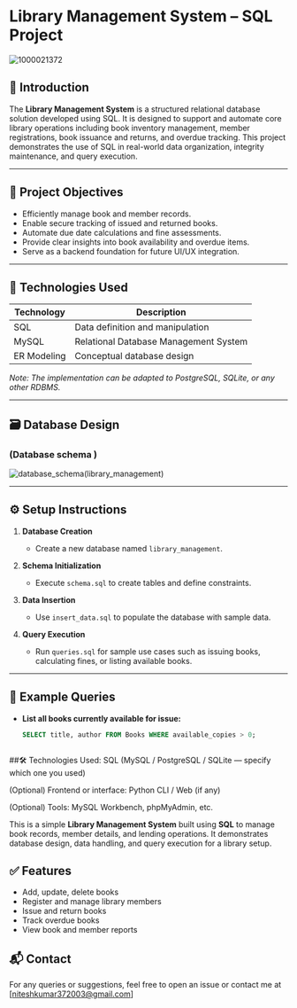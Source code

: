 
# Library Management System – SQL Project
![1000021372](https://github.com/user-attachments/assets/cfd1f41f-0fd1-4928-a282-25045725aa2d)

## 📘 Introduction

The **Library Management System** is a structured relational database solution developed using SQL. It is designed to support and automate core library operations including book inventory management, member registrations, book issuance and returns, and overdue tracking. This project demonstrates the use of SQL in real-world data organization, integrity maintenance, and query execution.

---

## 📂 Project Objectives

- Efficiently manage book and member records.
- Enable secure tracking of issued and returned books.
- Automate due date calculations and fine assessments.
- Provide clear insights into book availability and overdue items.
- Serve as a backend foundation for future UI/UX integration.

---

## 🧰 Technologies Used

| Technology | Description                          |
|------------|--------------------------------------|
| SQL        | Data definition and manipulation     |
| MySQL      | Relational Database Management System|
| ER Modeling| Conceptual database design           |

*Note: The implementation can be adapted to PostgreSQL, SQLite, or any other RDBMS.*

---

## 🗃️ Database Design

### (Database schema )

![database_schema(library_management)](https://github.com/user-attachments/assets/d3fcabf4-a17d-43bb-a892-3a5941fc16e6)





---

## ⚙️ Setup Instructions

1. **Database Creation**
   - Create a new database named `library_management`.

2. **Schema Initialization**
   - Execute `schema.sql` to create tables and define constraints.

3. **Data Insertion**
   - Use `insert_data.sql` to populate the database with sample data.

4. **Query Execution**
   - Run `queries.sql` for sample use cases such as issuing books, calculating fines, or listing available books.

---

## 🧪 Example Queries

- **List all books currently available for issue:**
  ```sql
  SELECT title, author FROM Books WHERE available_copies > 0;



##🛠️ Technologies Used:
SQL (MySQL / PostgreSQL / SQLite — specify which one you used)

(Optional) Frontend or interface: Python CLI / Web (if any)

(Optional) Tools: MySQL Workbench, phpMyAdmin, etc.


This is a simple **Library Management System** built using **SQL** to manage book records, member details, and lending operations. It demonstrates database design, data handling, and query execution for a library setup.

## ✅ Features

- Add, update, delete books
- Register and manage library members
- Issue and return books
- Track overdue books
- View book and member reports




## 📬 Contact
For any queries or suggestions, feel free to open an issue or contact me at [niteshkumar372003@gmail.com]
